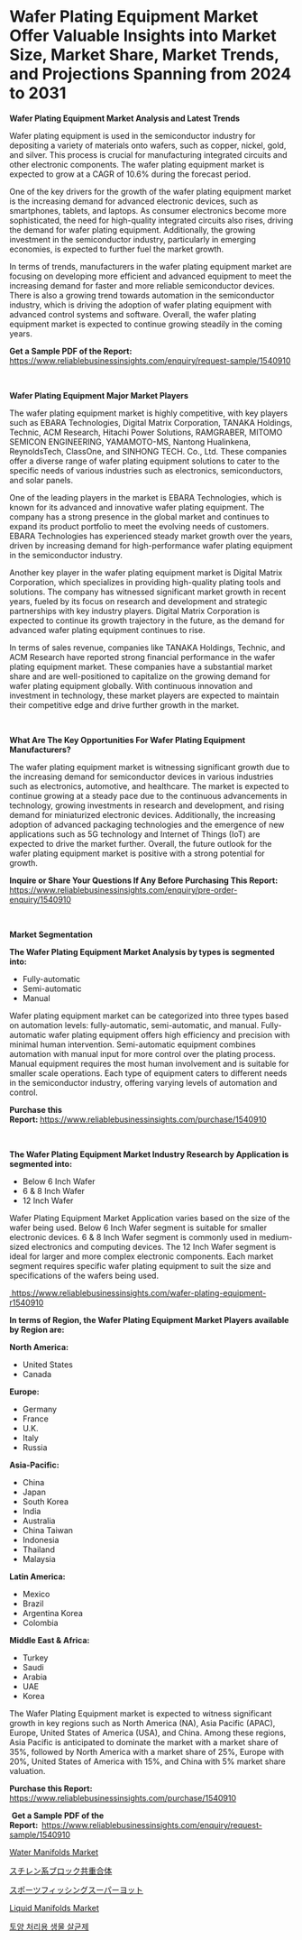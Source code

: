 <p><h1>Wafer Plating Equipment Market Offer Valuable Insights into Market Size, Market Share, Market Trends, and Projections Spanning from 2024 to 2031</h1></p><p><strong>Wafer Plating Equipment Market Analysis and Latest Trends</strong></p>
<p><p>Wafer plating equipment is used in the semiconductor industry for depositing a variety of materials onto wafers, such as copper, nickel, gold, and silver. This process is crucial for manufacturing integrated circuits and other electronic components. The wafer plating equipment market is expected to grow at a CAGR of 10.6% during the forecast period.</p><p>One of the key drivers for the growth of the wafer plating equipment market is the increasing demand for advanced electronic devices, such as smartphones, tablets, and laptops. As consumer electronics become more sophisticated, the need for high-quality integrated circuits also rises, driving the demand for wafer plating equipment. Additionally, the growing investment in the semiconductor industry, particularly in emerging economies, is expected to further fuel the market growth.</p><p>In terms of trends, manufacturers in the wafer plating equipment market are focusing on developing more efficient and advanced equipment to meet the increasing demand for faster and more reliable semiconductor devices. There is also a growing trend towards automation in the semiconductor industry, which is driving the adoption of wafer plating equipment with advanced control systems and software. Overall, the wafer plating equipment market is expected to continue growing steadily in the coming years.</p></p>
<p><strong>Get a Sample PDF of the Report:&nbsp;</strong> <a href="https://www.reliablebusinessinsights.com/enquiry/request-sample/1540910">https://www.reliablebusinessinsights.com/enquiry/request-sample/1540910</a></p>
<p>&nbsp;</p>
<p><strong>Wafer Plating Equipment Major Market Players</strong></p>
<p><p>The wafer plating equipment market is highly competitive, with key players such as EBARA Technologies, Digital Matrix Corporation, TANAKA Holdings, Technic, ACM Research, Hitachi Power Solutions, RAMGRABER, MITOMO SEMICON ENGINEERING, YAMAMOTO-MS, Nantong Hualinkena, ReynoldsTech, ClassOne, and SINHONG TECH. Co., Ltd. These companies offer a diverse range of wafer plating equipment solutions to cater to the specific needs of various industries such as electronics, semiconductors, and solar panels.</p><p>One of the leading players in the market is EBARA Technologies, which is known for its advanced and innovative wafer plating equipment. The company has a strong presence in the global market and continues to expand its product portfolio to meet the evolving needs of customers. EBARA Technologies has experienced steady market growth over the years, driven by increasing demand for high-performance wafer plating equipment in the semiconductor industry.</p><p>Another key player in the wafer plating equipment market is Digital Matrix Corporation, which specializes in providing high-quality plating tools and solutions. The company has witnessed significant market growth in recent years, fueled by its focus on research and development and strategic partnerships with key industry players. Digital Matrix Corporation is expected to continue its growth trajectory in the future, as the demand for advanced wafer plating equipment continues to rise.</p><p>In terms of sales revenue, companies like TANAKA Holdings, Technic, and ACM Research have reported strong financial performance in the wafer plating equipment market. These companies have a substantial market share and are well-positioned to capitalize on the growing demand for wafer plating equipment globally. With continuous innovation and investment in technology, these market players are expected to maintain their competitive edge and drive further growth in the market.</p></p>
<p>&nbsp;</p>
<p><strong>What Are The Key Opportunities For Wafer Plating Equipment Manufacturers?</strong></p>
<p><p>The wafer plating equipment market is witnessing significant growth due to the increasing demand for semiconductor devices in various industries such as electronics, automotive, and healthcare. The market is expected to continue growing at a steady pace due to the continuous advancements in technology, growing investments in research and development, and rising demand for miniaturized electronic devices. Additionally, the increasing adoption of advanced packaging technologies and the emergence of new applications such as 5G technology and Internet of Things (IoT) are expected to drive the market further. Overall, the future outlook for the wafer plating equipment market is positive with a strong potential for growth.</p></p>
<p><strong>Inquire or Share Your Questions If Any Before Purchasing This Report:</strong> <a href="https://www.reliablebusinessinsights.com/enquiry/pre-order-enquiry/1540910">https://www.reliablebusinessinsights.com/enquiry/pre-order-enquiry/1540910</a></p>
<p>&nbsp;</p>
<p><strong>Market Segmentation</strong></p>
<p><strong>The Wafer Plating Equipment Market Analysis by types is segmented into:</strong></p>
<p><ul><li>Fully-automatic</li><li>Semi-automatic</li><li>Manual</li></ul></p>
<p><p>Wafer plating equipment market can be categorized into three types based on automation levels: fully-automatic, semi-automatic, and manual. Fully-automatic wafer plating equipment offers high efficiency and precision with minimal human intervention. Semi-automatic equipment combines automation with manual input for more control over the plating process. Manual equipment requires the most human involvement and is suitable for smaller scale operations. Each type of equipment caters to different needs in the semiconductor industry, offering varying levels of automation and control.</p></p>
<p><strong>Purchase this Report:&nbsp;</strong><a href="https://www.reliablebusinessinsights.com/purchase/1540910">https://www.reliablebusinessinsights.com/purchase/1540910</a></p>
<p>&nbsp;</p>
<p><strong>The Wafer Plating Equipment Market Industry Research by Application is segmented into:</strong></p>
<p><ul><li>Below 6 Inch Wafer</li><li>6 & 8 Inch Wafer</li><li>12 Inch Wafer</li></ul></p>
<p><p>Wafer Plating Equipment Market Application varies based on the size of the wafer being used. Below 6 Inch Wafer segment is suitable for smaller electronic devices. 6 & 8 Inch Wafer segment is commonly used in medium-sized electronics and computing devices. The 12 Inch Wafer segment is ideal for larger and more complex electronic components. Each market segment requires specific wafer plating equipment to suit the size and specifications of the wafers being used.</p></p>
<p><a href="https://www.reliablebusinessinsights.com/wafer-plating-equipment-r1540910">&nbsp;https://www.reliablebusinessinsights.com/wafer-plating-equipment-r1540910</a></p>
<p><strong>In terms of Region, the Wafer Plating Equipment Market Players available by Region are:</strong></p>
<p>
    <p> <strong> North America: </strong>
        <ul>
            <li>United States</li>
            <li>Canada</li>
        </ul>
        </p> 
    <p> <strong> Europe: </strong>
        <ul>
            <li>Germany</li>
            <li>France</li>
            <li>U.K.</li>
            <li>Italy</li>
            <li>Russia</li>
        </ul>
        </p> 
    <p> <strong> Asia-Pacific: </strong>
        <ul>
            <li>China</li>
            <li>Japan</li>
            <li>South Korea</li>
            <li>India</li>
            <li>Australia</li>
            <li>China Taiwan</li>
            <li>Indonesia</li>
            <li>Thailand</li>
            <li>Malaysia</li>
        </ul>
        </p> 
    <p> <strong> Latin America: </strong>
        <ul>
            <li>Mexico</li>
            <li>Brazil</li>
            <li>Argentina Korea</li>
            <li>Colombia</li>
        </ul>
        </p> 
    <p> <strong> Middle East & Africa: </strong>
        <ul>
            <li>Turkey</li>
            <li>Saudi</li>
            <li>Arabia</li>
            <li>UAE</li>
            <li>Korea</li>
        </ul>
    </p>
    </p>
<p><p>The Wafer Plating Equipment market is expected to witness significant growth in key regions such as North America (NA), Asia Pacific (APAC), Europe, United States of America (USA), and China. Among these regions, Asia Pacific is anticipated to dominate the market with a market share of 35%, followed by North America with a market share of 25%, Europe with 20%, United States of America with 15%, and China with 5% market share valuation.</p></p>
<p><strong>Purchase this Report: </strong><a href="https://www.reliablebusinessinsights.com/purchase/1540910">https://www.reliablebusinessinsights.com/purchase/1540910</a></p>
<p>&nbsp;<strong>Get a Sample PDF of the Report:&nbsp;&nbsp;</strong><a href="https://www.reliablebusinessinsights.com/enquiry/request-sample/1540910">https://www.reliablebusinessinsights.com/enquiry/request-sample/1540910</a></p>
<p><strong></strong></p>
<p><p><a href="https://github.com/ctanaka235/Market-Research-Report-List-1/blob/main/water-manifolds-market.md">Water Manifolds Market</a></p><p><a href="https://github.com/klon646/Market-Research-Report-List-2/blob/main/3695831158834.md">スチレン系ブロック共重合体</a></p><p><a href="https://github.com/EstaSprer20231/Market-Research-Report-List-2/blob/main/8326173158833.md">スポーツフィッシングスーパーヨット</a></p><p><a href="https://github.com/fkhcgcyl33/Market-Research-Report-List-1/blob/main/liquid-manifolds-market.md">Liquid Manifolds Market</a></p><p><a href="https://github.com/asratman/Market-Research-Report-List-1/blob/main/8097148170392.md">토양 처리용 생물 살균제</a></p></p>